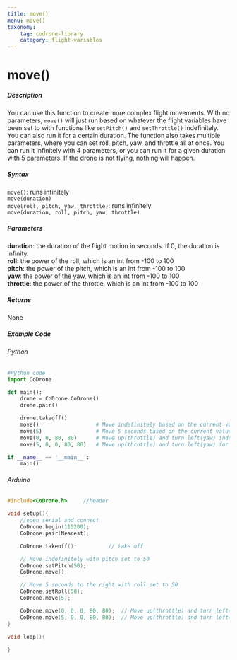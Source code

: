 ```yaml
---
title: move()
menu: move()
taxonomy:
	tag: codrone-library
	category: flight-variables
---
```


# move()

##### Description

You can use this function to create more complex flight movements.  With no parameters, ```move()``` will just run based on whatever the flight variables have been set to with functions like ```setPitch()``` and ```setThrottle()``` indefinitely.  You can also run it for a certain duration.  The function also takes multiple parameters, where you can set roll, pitch, yaw, and throttle all at once.  You can run it infinitely with 4 parameters, or you can run it for a given duration with 5 parameters.  If the drone is not flying, nothing will happen.


##### Syntax

```move()```: runs infinitely<br />
```move(duration)```<br />
```move(roll, pitch, yaw, throttle)```: runs infinitely<br />
```move(duration, roll, pitch, yaw, throttle)```


##### Parameters

**duration**: the duration of the flight motion in seconds. If 0, the duration is infinity.<br />
**roll**: the power of the roll, which is an int from -100 to 100<br />
**pitch**: the power of the pitch, which is an int from -100 to 100<br />
**yaw**: the power of the yaw, which is an int from -100 to 100<br />
**throttle**: the power of the throttle, which is an int from -100 to 100

##### Returns

None

##### Example Code
###### Python
```python
#Python code
import CoDrone

def main():
	drone = CoDrone.CoDrone()
	drone.pair()

	drone.takeoff()
	move() 					# Move indefinitely based on the current value of flight variables
	move(5) 				# Move 5 seconds based on the current value of flight variables
	move(0, 0, 80, 80)	    # Move up(throttle) and turn left(yaw) indefinitely
	move(5, 0, 0, 80, 80)	# Move up(throttle) and turn left(yaw) for 5 seconds

if __name__ == '__main__':
	main()

```
###### Arduino
```c
#include<CoDrone.h>		//header

void setup(){
	//open serial and connect
	CoDrone.begin(115200);
	CoDrone.pair(Nearest);

	CoDrone.takeoff();			// take off

	// Move indefinitely with pitch set to 50
	CoDrone.setPitch(50);
	CoDrone.move();

	// Move 5 seconds to the right with roll set to 50
	CoDrone.setRoll(50);
	CoDrone.move(5);

	CoDrone.move(0, 0, 0, 80, 80); 	// Move up(throttle) and turn left(yaw) indefinitely
	CoDrone.move(5, 0, 0, 80, 80); 	// Move up(throttle) and turn left(yaw) for 5 seconds
}

void loop(){
	
}
```